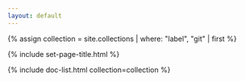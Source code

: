 ```yaml
---
layout: default
---
```


{% assign collection = site.collections | where: "label", "git" | first %}

{% include set-page-title.html %}

{% include doc-list.html collection=collection %}
